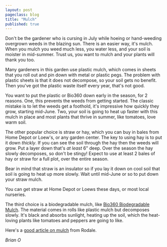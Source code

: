 ```yaml
---
layout: post
pageclass: blog
title: "Mulch"
published: true
---
```

Don't be the gardener who is cursing in July while hoeing or hand-weeding overgrown weeds in the blazing sun. There is an easier way, it's mulch. When you mulch you weed much less, you water less, and your soil is moister in mid-summer. Trust us, you want to mulch and your plants will thank you too.

Many gardeners in this garden use plastic mulch, which comes in sheets that you roll out and pin down with metal or plastic pegs. The problem with plastic sheets is that it does not decompose, so your soil gets no benefit. Then you've got the plastic waste itself every year, that's not good.

You want to put the plastic or Bio360 down early in the season, for 2 reasons. One, this prevents the weeds from getting started. The classic mistake is to let the weeds get a foothold, it's impressive how quickly they grow, starting mid-June. Two, your soil is going to heat up faster with this mulch in place and most plants that thrive in summer, like tomatoes, love warm soil.

The other popular choice is straw or hay, which you can buy in bales from Home Depot or Loew's, or any garden center. The key to using hay is to put it down *thickly*. If you can see the soil through the hay then the weeds will grow. Put a layer down that's *at least* 6" deep. Over the season the hay slowly decomposes, so don't be stingy! Expect to use at least 2 bales of hay or straw for a full plot, over the entire season.

Bear in mind that straw is an insulator so if you lay it down on cool soil that soil is going to heat up more slowly. Wait until mid-June or so to put down your straw mulch.

You can get straw at Home Depot or Loews these days, or most local nurseries.

The third choice is a biodegradable mulch, like [Bio360 Biodegradable Mulch](http://www.johnnyseeds.com/p-6978-bio360-biodegradable-mulch-45-x-32.aspx). The material comes in rolls like plastic mulch but decomposes slowly. It's black and absorbs sunlight, heating up the soil, which the heat-loving plants like tomatoes and peppers are going to like.

Here's a [good article on mulch](http://www.rodalesorganiclife.com/garden/what-every-gardener-should-know-mulching) from Rodale.

*Brian O*

